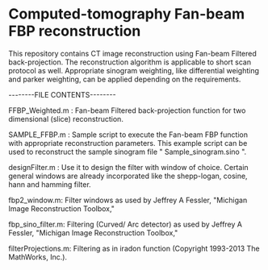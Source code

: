 # Computed-tomography Fan-beam FBP reconstruction

This repository contains CT image reconstruction using Fan-beam Filtered back-projection. The reconstruction algorithm is applicable to short scan protocol as well. Appropriate sinogram weighting, like differential weighting and parker weighting, can be applied depending on the requirements.   

--------FILE CONTENTS--------

FFBP_Weighted.m : Fan-beam Filtered back-projection function for two dimensional (slice) reconstruction.

SAMPLE_FFBP.m : Sample script to execute the Fan-beam FBP function with appropriate reconstruction parameters. This example script can be used to reconstruct the sample sinogram file " Sample_sinogram.sino ".

designFilter.m : Use it to design the filter with window of choice. Certain general windows are already incorporated like the shepp-logan, cosine, hann and hamming filter.

fbp2_window.m: Filter windows as used by Jeffrey A Fessler, "Michigan Image Reconstruction Toolbox," 

fbp_sino_filter.m: Filtering (Curved/ Arc detector) as used by Jeffrey A Fessler, "Michigan Image Reconstruction Toolbox," 
                  
filterProjections.m: Filtering as in iradon function (Copyright 1993-2013 The MathWorks, Inc.).                   
